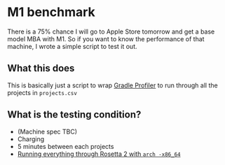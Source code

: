 # M1 benchmark

There is a 75% chance I will go to Apple Store tomorrow and get a base model MBA with M1. 
So if you want to know the performance of that machine, I wrote a simple script to test 
it out.

## What this does

This is basically just a script to wrap [Gradle Profiler](https://github.com/gradle/gradle-profiler) 
to run through all the projects in `projects.csv`

## What is the testing condition?

- (Machine spec TBC)
- Charging
- 5 minutes between each projects
- [Running everything through Rosetta 2 with `arch -x86_64`](https://twitter.com/soffes/status/1328925421069471746)